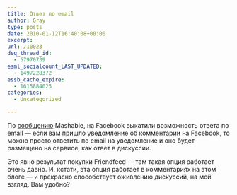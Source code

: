 ```yaml
---
title: Ответ по email
author: Gray
type: posts
date: 2010-01-12T16:40:08+00:00
excerpt:
url: /10023
dsq_thread_id:
  - 57970739
esml_socialcount_LAST_UPDATED:
  - 1497228372
essb_cache_expire:
  - 1615884025
categories:
  - Uncategorized

---
```








По <a href="http://mashable.com/2010/01/12/facebook-reply-by-email-2/" target="_blank">сообщению</a> Mashable, на Facebook выкатили возможность ответа по email &#8212; если вам пришло уведомление об комментарии на Facebook, то можно просто ответить по email на уведомление и оно будет размещено на сервисе, как ответ в дискуссии.

Это явно результат покупки Friendfeed &#8212; там такая опция работает очень давно. И, кстати, эта опция работает в комментариях на этом блоге &#8212; и прекрасно способствует оживлению дискуссий, на мой взгляд. Вам удобно?